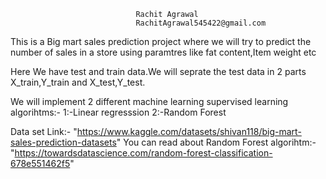                                 Rachit Agrawal
                                RachitAgrawal545422@gmail.com


This is a Big mart sales prediction project where we will try to predict the number of sales in a store using paramtres like
fat content,Item weight etc

Here We have test and train data.We will seprate the test data in 2 parts X_train,Y_train and X_test,Y_test.

We will implement 2 different machine learning supervised learning algorihtms:-
1:-Linear regresssion
2:-Random Forest

Data set Link:- "https://www.kaggle.com/datasets/shivan118/big-mart-sales-prediction-datasets"
You can read about Random Forest algorihtm:-
"https://towardsdatascience.com/random-forest-classification-678e551462f5"